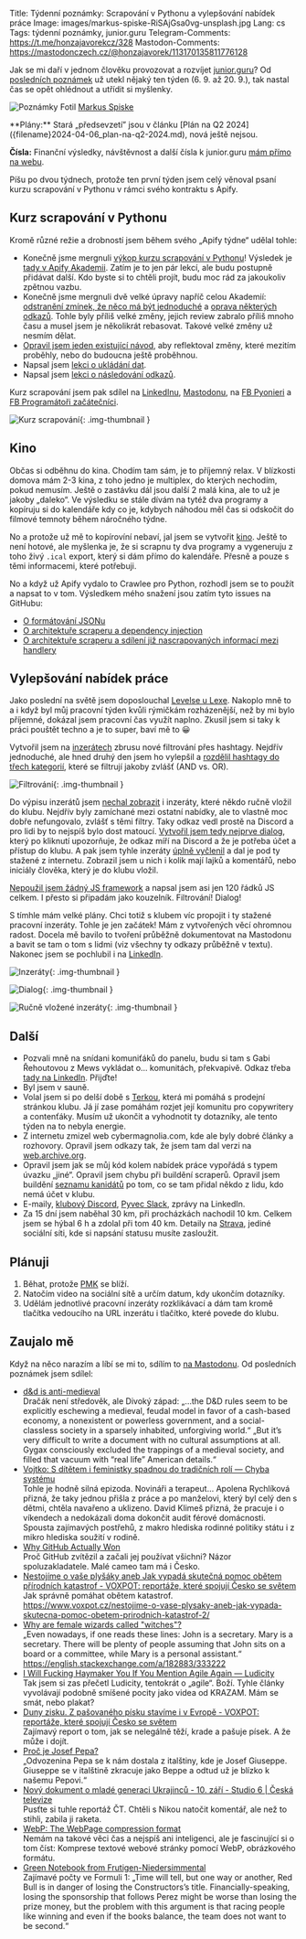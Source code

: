 Title: Týdenní poznámky: Scrapování v Pythonu a vylepšování nabídek práce
Image: images/markus-spiske-RiSAjGsa0vg-unsplash.jpg
Lang: cs
Tags: týdenní poznámky, junior.guru
Telegram-Comments: https://t.me/honzajavorekcz/328
Mastodon-Comments: https://mastodonczech.cz/@honzajavorek/113170135811776128

Jak se mi daří v jednom člověku provozovat a rozvíjet [junior.guru](https://junior.guru/)?
Od [posledních poznámek]({filename}2024-09-06_tydenni-poznamky-srpen-dovolene-sponzori-nove-cisla-a-grafy-nove-pracovni-inzeraty.md) už utekl nějaký ten týden (6. 9. až 20. 9.), tak nastal čas se opět ohlédnout a utřídit si myšlenky.

![Poznámky]({static}/images/markus-spiske-RiSAjGsa0vg-unsplash.jpg)
Fotil [Markus Spiske](https://unsplash.com/@markusspiske)

<div class="alert alert-warning" role="alert" markdown="1">
**Plány:** Stará „předsevzetí” jsou v článku [Plán na Q2 2024]({filename}2024-04-06_plan-na-q2-2024.md), nová ještě nejsou.

**Čísla:** Finanční výsledky, návštěvnost a další čísla k junior.guru [mám přímo na webu](https://junior.guru/about/).
</div>

Píšu po dvou týdnech, protože ten první týden jsem celý věnoval psaní kurzu scrapování v Pythonu v rámci svého kontraktu s Apify.

## Kurz scrapování v Pythonu

Kromě různé režie a drobností jsem během svého „Apify týdne“ udělal tohle:

- Konečně jsme mergnuli [výkop kurzu scrapování v Pythonu](https://github.com/apify/apify-docs/pull/1197)! Výsledek je [tady v  Apify Akademii](https://docs.apify.com/academy/scraping-basics-python). Zatím je to jen pár lekcí, ale budu postupně přidávat další. Kdo byste si to chtěli projít, budu moc rád za jakoukoliv zpětnou vazbu.
- Konečně jsme mergnuli dvě velké úpravy napříč celou Akademií: [odstranění zmínek, že něco má být jednoduché](https://github.com/apify/apify-docs/pull/1201) a [oprava některých odkazů](https://github.com/apify/apify-docs/pull/1202). Tohle byly příliš velké změny, jejich review zabralo příliš mnoho času a musel jsem je několikrát rebasovat. Takové velké změny už nesmím dělat.
- [Opravil jsem jeden existující návod](https://github.com/apify/apify-docs/pull/1108), aby reflektoval změny, které mezitím proběhly, nebo do budoucna ještě proběhnou.
- Napsal jsem [lekci o ukládání dat](https://github.com/apify/apify-docs/pull/1205).
- Napsal jsem [lekci o následování odkazů](https://github.com/apify/apify-docs/pull/1214).

Kurz scrapování jsem pak sdílel na [LinkedInu](https://www.linkedin.com/feed/update/urn:li:activity:7239882990082822144/), [Mastodonu](https://mastodonczech.cz/@honzajavorek/113117962966123324), na [FB Pyonieri](https://www.facebook.com/groups/pyonieri/posts/8532530260092409/) a [FB Programátoři začátečníci](https://www.facebook.com/groups/144621756262987/posts/1544344902957325/).

![Kurz scrapování]({static}/images/screenshot-2024-09-20-at-14-48-00-web-scraping-basics-for-python-devs-academy-apify-documentation.png){: .img-thumbnail }

## Kino

Občas si odběhnu do kina. Chodím tam sám, je to příjemný relax. V blízkosti domova mám 2-3 kina, z toho jedno je multiplex, do kterých nechodím, pokud nemusím. Ještě o zastávku dál jsou další 2 malá kina, ale to už je jakoby „daleko“. Ve výsledku se stále dívám na tytéž dva programy a kopíruju si do kalendáře kdy co je, kdybych náhodou měl čas si odskočit do filmové temnoty během náročného týdne.

No a protože už mě to kopírovíní nebaví, jal jsem se vytvořit [kino](https://github.com/honzajavorek/kino). Ještě to není hotové, ale myšlenka je, že si scrapnu ty dva programy a vygeneruju z toho živý `.ical` export, který si dám přímo do kalendáře. Přesně a pouze s těmi informacemi, které potřebuji.

No a když už Apify vydalo to Crawlee pro Python, rozhodl jsem se to použít a napsat to v tom. Výsledkem mého snažení jsou zatím tyto issues na GitHubu:

- [O formátování JSONu](https://github.com/apify/crawlee-python/issues/526)
- [O architektuře scraperu a dependency injection](https://github.com/apify/crawlee-python/issues/525)
- [O architektuře scraperu a sdílení již nascrapovaných informací mezi handlery](https://github.com/apify/crawlee-python/issues/524)

## Vylepšování nabídek práce

Jako poslední na světě jsem doposlouchal [Levelse u Lexe](https://lexfridman.com/pieter-levels/).
Nakoplo mně to a i když byl můj pracovní týden kvůli rýmičkám rozházenější, než by mi bylo příjemné, dokázal jsem pracovní čas využít naplno.
Zkusil jsem si taky k práci pouštět techno a je to super, baví mě to 😀

Vytvořil jsem na [inzerátech](https://junior.guru/jobs/) zbrusu nové filtrování přes hashtagy. Nejdřív jednoduché, ale hned druhý den jsem ho vylepšil a [rozdělil hashtagy do třech kategorií](https://mastodonczech.cz/@honzajavorek/113164727554201322), které se filtrují jakoby zvlášť (AND vs. OR).

![Filtrování]({static}/images/screenshot-2024-09-19-at-16-34-33.png){: .img-thumbnail }

Do výpisu inzerátů jsem [nechal zobrazit](https://mastodonczech.cz/@honzajavorek/113160549894754983) i inzeráty, které někdo ručně vložil do klubu. Nejdřív byly zamíchané mezi ostatní nabídky, ale to vlastně moc dobře nefungovalo, zvlášť s těmi filtry. Taky odkaz vedl prostě na Discord a pro lidi by to nejspíš bylo dost matoucí. [Vytvořil jsem tedy nejprve dialog](https://mastodonczech.cz/@honzajavorek/113165056501100331), který po kliknutí upozorňuje, že odkaz míří na Discord a že je potřeba účet a přístup do klubu. A pak jsem tyhle inzeráty [úplně vyčlenil](https://mastodonczech.cz/@honzajavorek/113169490278084395) a dal je pod ty stažené z internetu. Zobrazil jsem u nich i kolik mají lajků a komentářů, nebo iniciály člověka, který je do klubu vložil.

[Nepoužil jsem žádný JS framework](https://mastodonczech.cz/@honzajavorek/113160505453107251) a napsal jsem asi jen 120 řádků JS celkem. I přesto si připadám jako kouzelník. Filtrování! Dialog!

S tímhle mám velké plány. Chci totiž s klubem víc propojit i ty stažené pracovní inzeráty. Tohle je jen začátek! Mám z vytvořených věcí ohromnou radost. Docela mě bavilo to tvoření průběžně dokumentovat na Mastodonu a bavit se tam o tom s lidmi (viz všechny ty odkazy průběžně v textu). Nakonec jsem se pochlubil i na [LinkedIn](https://www.linkedin.com/posts/honzajavorek_inzer%C3%A1ty-na-junior-guru-maj%C3%AD-nov%C4%9B-i-filtrov%C3%A1n%C3%AD-activity-7242856835391569920-iIVV/).

![Inzeráty]({static}/images/screenshot-2024-09-20-at-13-19-23-prace-pro-juniorni-programatory-a-testery.png){: .img-thumbnail }

![Dialog]({static}/images/screenshot-2024-09-20-at-12-44-02.png){: .img-thumbnail }

![Ručně vložené inzeráty]({static}/images/screenshot-2024-09-20-at-12-43-53-prace-pro-juniorni-programatory-a-testery.png){: .img-thumbnail }

## Další

-   Pozvali mně na snídani komuniťáků do panelu, budu si tam s Gabi Řehoutovou z Mews vykládat o… komunitách, překvapivě. Odkaz třeba [tady na LinkedIn](https://www.linkedin.com/feed/update/urn:li:activity:7239262808142467074/). Přijďte!
-   Byl jsem v sauně.
-   Volal jsem si po delší době s [Terkou](http://www.popitchimentoring.cz/), která mi pomáhá s prodejní stránkou klubu.
    Já jí zase pomáhám rozjet její komunitu pro copywritery a contenťáky.
    Musím už ukončit a vyhodnotit ty dotazníky, ale tento týden na to nebyla energie.
-   Z internetu zmizel web cybermagnolia.com, kde ale byly dobré články a rozhovory.
    Opravil jsem odkazy tak, že jsem tam dal verzi na [web.archive.org](https://web.archive.org/).
-   Opravil jsem jak se můj kód kolem nabídek práce vypořádá s typem úvazku „jiné“.
    Opravil jsem chybu při buildění scraperů.
    Opravil jsem buildění [seznamu kanidátů](https://junior.guru/candidates/) po tom, co se tam přidal někdo z lidu, kdo nemá účet v klubu.
-   E-maily, [klubový Discord](https://junior.guru/club/), [Pyvec Slack](https://docs.pyvec.org/operations/support.html#sit-kontaktu), zprávy na LinkedIn.
-   Za 15 dní jsem naběhal 30 km, při procházkách nachodil 10 km. Celkem jsem se hýbal 6 h a zdolal při tom 40 km.
    Detaily na [Strava](https://www.strava.com/athletes/31242569), jediné sociální síti, kde si napsání statusu musíte zasloužit.

## Plánuji

1.  Běhat, protože [PMK](http://blanenskypulmaraton.cz/) se blíží.
2.  Natočím video na sociální sítě a určím datum, kdy ukončím dotazníky.
3.  Udělám jednotlivé pracovní inzeráty rozklikávací a dám tam kromě tlačítka vedoucího na URL inzerátu i tlačítko, které povede do klubu.

## Zaujalo mě

Když na něco narazím a líbí se mi to, sdílím to [na Mastodonu](https://mastodonczech.cz/@honzajavorek).
Od posledních poznámek jsem sdílel:

- [d&d is anti-medieval](https://www.blogofholding.com/?p=7182)<br>Dračák není středověk, ale Divoký západ: „…the D&D rules seem to be explicitly eschewing a medieval, feudal model in favor of a cash-based economy, a nonexistent or powerless government, and a social-classless society in a sparsely inhabited, unforgiving world.“ „But it’s very difficult to write a document with no cultural assumptions at all. Gygax consciously excluded the trappings of a medieval society, and filled that vacuum with “real life” American details.“
- [Vojtko: S dítětem i feministky spadnou do tradičních rolí — Chyba systému](https://www.mujrozhlas.cz/rapi/view/episode/7d1656e5-0234-35f8-8abf-f2d245d06fb6)<br>Tohle je hodně silná epizoda. Novináři a terapeut… Apolena Rychlíková přizná, že taky jednou přišla z práce a po manželovi, který byl celý den s dětmi, chtěla navařeno a uklizeno. David Klimeš přizná, že pracuje i o víkendech a nedokázali doma dokončit audit férové domácnosti. Spousta zajímavých postřehů, z makro hlediska rodinné politiky státu i z mikro hlediska soužití v rodině.
- [Why GitHub Actually Won](https://blog.gitbutler.com/why-github-actually-won/)<br>Proč GitHub zvítězil a začali jej používat všichni? Názor spoluzakladatele. Malé cameo tam má i Česko.
- [Nestojíme o vaše plyšáky aneb Jak vypadá skutečná pomoc obětem přírodních katastrof - VOXPOT: reportáže, které spojují Česko se světem](https://www.voxpot.cz/?p=26166)<br>Jak správně pomáhat obětem katastrof. https://www.voxpot.cz/nestojime-o-vase-plysaky-aneb-jak-vypada-skutecna-pomoc-obetem-prirodnich-katastrof-2/
- [Why are female wizards called "witches"?](https://english.stackexchange.com/questions/182876/why-are-female-wizards-called-witches)<br>„Even nowadays, if one reads these lines: John is a secretary. Mary is a secretary. There will be plenty of people assuming that John sits on a board or a committee, while Mary is a personal assistant.“ https://english.stackexchange.com/a/182883/333222
- [I Will Fucking Haymaker You If You Mention Agile Again — Ludicity](https://ludic.mataroa.blog/blog/i-will-fucking-haymaker-you-if-you-mention-agile-again/)<br>Tak jsem si zas přečetl Ludicity, tentokrát o „agile“. Boží. Tyhle články vyvolávají podobně smíšené pocity jako videa od KRAZAM. Mám se smát, nebo plakat?
- [Duny zisku. Z pašovaného písku stavíme i v Evropě - VOXPOT: reportáže, které spojují Česko se světem](https://www.voxpot.cz/duny-zisku-z-pasovaneho-pisku-stavime-i-v-evrope/)<br>Zajímavý report o tom, jak se nelegálně těží, krade a pašuje písek. A že může i dojít.
- [Proč je Josef Pepa?](https://www.procje.cz/josef-pepa)<br>„Odvozenina Pepa se k nám dostala z italštiny, kde je Josef Giuseppe. Giuseppe se v italštině zkracuje jako Beppe a odtud už je blízko k našemu Pepovi.“
- [Nový dokument o mladé generaci Ukrajinců - 10. září - Studio 6 | Česká televize](https://www.ceskatelevize.cz/porady/1096902795-studio-6/224411010100910/cast/1065931/)<br>Pusťte si tuhle reportáž ČT. Chtěli s Nikou natočit komentář, ale než to stihli, zabila ji raketa.
- [WebP: The WebPage compression format](https://purplesyringa.moe/blog/webp-the-webpage-compression-format/)<br>Nemám na takové věci čas a nejspíš ani inteligenci, ale je fascinující si o tom číst: Komprese textové webové stránky pomocí WebP, obrázkového formátu.
- [Green Notebook from Frutigen-Niedersimmental](https://joesaward.wordpress.com/2024/09/04/green-notebook-from-frutigen-niedersimmental/)<br>Zajímavé počty ve Formuli 1: „Time will tell, but one way or another, Red Bull is in danger of losing the Constructors’s title. Financially-speaking, losing the sponsorship that follows Perez might be worse than losing the prize money, but the problem with this argument is that racing people like winning and even if the books balance, the team does not want to be second.“
